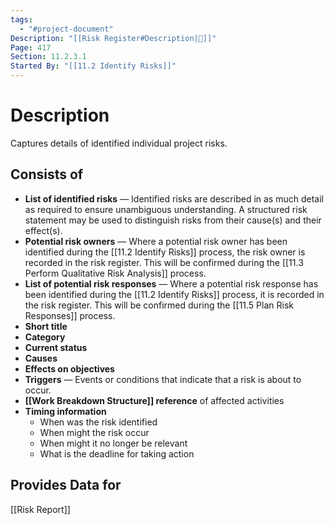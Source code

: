 ```yaml
---
tags:
  - "#project-document"
Description: "[[Risk Register#Description|📝]]"
Page: 417
Section: 11.2.3.1
Started By: "[[11.2 Identify Risks]]"
---
```

# Description
Captures details of identified individual project risks.
## Consists of
* **List of identified risks** — Identified risks are described in as much detail as required to ensure unambiguous understanding. A structured risk statement may be used to distinguish risks from their cause(s) and their effect(s).
* **Potential risk owners** — Where a potential risk owner has been identified during the [[11.2 Identify Risks]] process, the risk owner is recorded in the risk register. This will be confirmed during the [[11.3 Perform Qualitative Risk Analysis]] process.
* **List of potential risk responses** — Where a potential risk response has been identified during the [[11.2 Identify Risks]] process, it is recorded in the risk register. This will be confirmed during the [[11.5 Plan Risk Responses]] process.
* **Short title**
* **Category**
* **Current status**
* **Causes**
* **Effects on objectives**
* **Triggers** — Events or conditions that indicate that a risk is about to occur.
* **[[Work Breakdown Structure]] reference** of affected activities
* **Timing information**
	* When was the risk identified
	* When might the risk occur
	* When might it no longer be relevant
	* What is the deadline for taking action 
## Provides Data for
[[Risk Report]]